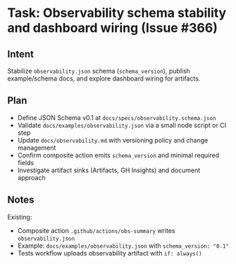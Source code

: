# Task: Observability schema stability and dashboard wiring (Issue #366)

## Intent

Stabilize `observability.json` schema (`schema_version`), publish example/schema docs, and explore dashboard wiring for artifacts.

## Plan

- Define JSON Schema v0.1 at `docs/specs/observability.schema.json`
- Validate `docs/examples/observability.json` via a small node script or CI step
- Update `docs/observability.md` with versioning policy and change management
- Confirm composite action emits `schema_version` and minimal required fields
- Investigate artifact sinks (Artifacts, GH Insights) and document approach

## Notes

Existing:

- Composite action `.github/actions/obs-summary` writes `observability.json`
- Example: `docs/examples/observability.json` with `schema_version: "0.1"`
- Tests workflow uploads observability artifact with `if: always()`
